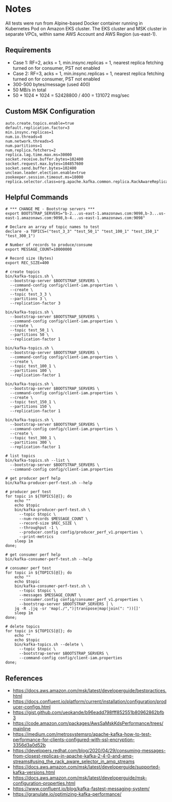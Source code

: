 # Notes

All tests were run from Alpine-based Docker container running in Kubernetes Pod on Amazon EKS cluster. The EKS cluster
and MSK cluster in separate VPCs, within same AWS Account and AWS Region (us-east-1).

## Requirements

- Case 1: RF=2, acks = 1, min.insync.replicas = 1, nearest replica fetching turned on for consumer, PST not enabled
- Case 2: RF=3, acks = 1, min.insync.replicas = 1, nearest replica fetching turned on for consumer, PST not enabled
- 300-500 bytes/message (used 400)
- 50 MB/s in total
- 50 * 1024 * 1024 = 52428800 / 400 = 131072 msg/sec

## Custom MSK Configuration

```properties
auto.create.topics.enable=true
default.replication.factor=3
min.insync.replicas=1
num.io.threads=8
num.network.threads=5
num.partitions=1
num.replica.fetchers=2
replica.lag.time.max.ms=30000
socket.receive.buffer.bytes=102400
socket.request.max.bytes=104857600
socket.send.buffer.bytes=102400
unclean.leader.election.enable=true
zookeeper.session.timeout.ms=18000
replica.selector.class=org.apache.kafka.common.replica.RackAwareReplicaSelector
```

## Helpful Commands

```shell
# *** CHANGE ME - Bootstrap servers ***
export BOOTSTRAP_SERVERS="b-2...us-east-1.amazonaws.com:9098,b-3...us-east-1.amazonaws.com:9098,b-4...us-east-1.amazonaws.com:9098"

# Declare an array of topic names to test
declare -a TOPICS=("test_3_3" "test_50_1" "test_100_1" "test_150_1" "test_300_1")

# Number of records to produce/consume
export MESSAGE_COUNT=10000000

# Record size (Bytes)
export REC_SIZE=400
```

```shell
# create topics
bin/kafka-topics.sh \
  --bootstrap-server $BOOTSTRAP_SERVERS \
  --command-config config/client-iam.properties \
  --create \
  --topic test_3_3 \
  --partitions 3 \
  --replication-factor 3

bin/kafka-topics.sh \
  --bootstrap-server $BOOTSTRAP_SERVERS \
  --command-config config/client-iam.properties \
  --create \
  --topic test_50_1 \
  --partitions 50 \
  --replication-factor 1

bin/kafka-topics.sh \
  --bootstrap-server $BOOTSTRAP_SERVERS \
  --command-config config/client-iam.properties \
  --create \
  --topic test_100_1 \
  --partitions 100 \
  --replication-factor 1

bin/kafka-topics.sh \
  --bootstrap-server $BOOTSTRAP_SERVERS \
  --command-config config/client-iam.properties \
  --create \
  --topic test_150_1 \
  --partitions 150 \
  --replication-factor 1

bin/kafka-topics.sh \
  --bootstrap-server $BOOTSTRAP_SERVERS \
  --command-config config/client-iam.properties \
  --create \
  --topic test_300_1 \
  --partitions 300 \
  --replication-factor 1
```

```shell
# list topics
bin/kafka-topics.sh --list \
  --bootstrap-server $BOOTSTRAP_SERVERS \
  --command-config config/client-iam.properties
```

```shell
# get producer perf help
bin/kafka-producer-perf-test.sh --help

# producer perf test
for topic in ${TOPICS[@]}; do
    echo ""
    echo $topic
    bin/kafka-producer-perf-test.sh \
      --topic $topic \
      --num-records $MESSAGE_COUNT \
      --record-size $REC_SIZE \
      --throughput -1 \
      --producer.config config/producer_perf_v1.properties \
      --print-metrics
    sleep 1m
done;
```

```shell
# get consumer perf help
bin/kafka-consumer-perf-test.sh --help

# consumer perf test
for topic in ${TOPICS[@]}; do
    echo ""
    echo $topic
    bin/kafka-consumer-perf-test.sh \
      --topic $topic \
      --messages $MESSAGE_COUNT \
      --consumer.config config/consumer_perf_v1.properties \
      --bootstrap-server $BOOTSTRAP_SERVERS | \
    jq -R .|jq -sr 'map(./",")|transpose|map(join(": "))[]'
    sleep 1m
done;
```

```shell
# delete topics
for topic in ${TOPICS[@]}; do
    echo ""
    echo $topic
    bin/kafka-topics.sh --delete \
      --topic $topic \
      --bootstrap-server $BOOTSTRAP_SERVERS \
      --command-config config/client-iam.properties
done;
```

## References

- <https://docs.aws.amazon.com/msk/latest/developerguide/bestpractices.html>
- <https://docs.confluent.io/platform/current/installation/configuration/producer-configs.html>
- <https://gist.github.com/ueokande/b96eadd798fff852551b80962862bfb3>
- <https://code.amazon.com/packages/AwsSaMskKdsPerformance/trees/mainline>
- <https://medium.com/metrosystemsro/apache-kafka-how-to-test-performance-for-clients-configured-with-ssl-encryption-3356d3a0d52b>
- <https://developers.redhat.com/blog/2020/04/29/consuming-messages-from-closest-replicas-in-apache-kafka-2-4-0-and-amq-streams#using_the_rack_aware_selector_in_amq_streams>
- <https://docs.aws.amazon.com/msk/latest/developerguide/supported-kafka-versions.html>
- <https://docs.aws.amazon.com/msk/latest/developerguide/msk-configuration-properties.html>
- <https://www.confluent.io/blog/kafka-fastest-messaging-system/>
- <https://granulate.io/optimizing-kafka-performance/>
